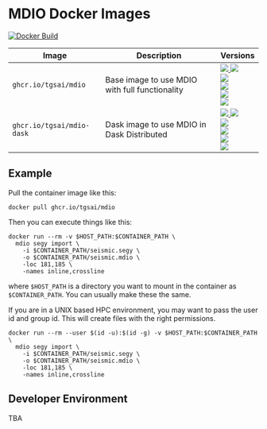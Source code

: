 # MDIO Docker Images

[![Docker Build](https://github.com/TGSAI/mdio-docker/actions/workflows/build.yml/badge.svg)](https://github.com/TGSAI/mdio-docker/actions/workflows/build.yml)

| Image                     | Description                                    | Versions                                                                                                                                                                                                                                                                                      |
|---------------------------|------------------------------------------------|-----------------------------------------------------------------------------------------------------------------------------------------------------------------------------------------------------------------------------------------------------------------------------------------------|
| `ghcr.io/tgsai/mdio`      | Base image to use MDIO with full functionality | [![][tgsai-mdio-latest] ![][tgsai-mdio-release] <br/> ![][tgsai-mdio-py312-release] <br/> ![][tgsai-mdio-py311-release] <br/> ![][tgsai-mdio-py310-release] <br/> ![][tgsai-mdio-py39-release]](https://github.com/tgsai/mdio-docker/pkgs/container/mdio-dask)                                |
| `ghcr.io/tgsai/mdio-dask` | Dask image to use MDIO in Dask Distributed     | [![][tgsai-mdio-dask-latest] ![][tgsai-mdio-dask-release] <br/> ![][tgsai-mdio-dask-py312-release]  <br/> ![][tgsai-mdio-dask-py311-release] <br/> ![][tgsai-mdio-dask-py310-release] <br/> ![][tgsai-mdio-dask-py39-release]](https://github.com/tgsai/mdio-docker/pkgs/container/mdio-dask) |

[tgsai-mdio-latest]: https://img.shields.io/badge/ghcr.io%2Ftgsai%2Fmdio-latest-purple
[tgsai-mdio-release]: https://img.shields.io/badge/ghcr.io%2Ftgsai%2Fmdio-0.7.4-purple
[tgsai-mdio-py39-release]: https://img.shields.io/badge/ghcr.io%2Ftgsai%2Fmdio-0.7.4--py3.9-purple
[tgsai-mdio-py310-release]: https://img.shields.io/badge/ghcr.io%2Ftgsai%2Fmdio-0.7.4--py3.10-purple
[tgsai-mdio-py311-release]: https://img.shields.io/badge/ghcr.io%2Ftgsai%2Fmdio-0.7.4--py3.11-purple
[tgsai-mdio-py312-release]: https://img.shields.io/badge/ghcr.io%2Ftgsai%2Fmdio-0.7.4--py3.12-purple

[tgsai-mdio-dask-latest]: https://img.shields.io/badge/ghcr.io%2Ftgsai%2Fmdio--dask-latest-purple
[tgsai-mdio-dask-release]: https://img.shields.io/badge/ghcr.io%2Ftgsai%2Fmdio--dask-0.7.4-purple
[tgsai-mdio-dask-py39-release]: https://img.shields.io/badge/ghcr.io%2Ftgsai%2Fmdio--dask-0.7.4--py3.9-purple
[tgsai-mdio-dask-py310-release]: https://img.shields.io/badge/ghcr.io%2Ftgsai%2Fmdio--dask-0.7.4--py3.10-purple
[tgsai-mdio-dask-py311-release]: https://img.shields.io/badge/ghcr.io%2Ftgsai%2Fmdio--dask-0.7.4--py3.11-purple
[tgsai-mdio-dask-py312-release]: https://img.shields.io/badge/ghcr.io%2Ftgsai%2Fmdio--dask-0.7.4--py3.12-purple

## Example

Pull the container image like this:

```shell
docker pull ghcr.io/tgsai/mdio
```

Then you can execute things like this:
```shell
docker run --rm -v $HOST_PATH:$CONTAINER_PATH \
  mdio segy import \
    -i $CONTAINER_PATH/seismic.segy \
    -o $CONTAINER_PATH/seismic.mdio \
    -loc 181,185 \
    -names inline,crossline
```
where `$HOST_PATH` is a directory you want to mount in the container as 
`$CONTAINER_PATH`. You can usually make these the same.

If you are in a UNIX based HPC environment, you may want to pass the user id
and group id. This will create files with the right permissions.
```shell
docker run --rm --user $(id -u):$(id -g) -v $HOST_PATH:$CONTAINER_PATH \
  mdio segy import \
    -i $CONTAINER_PATH/seismic.segy \
    -o $CONTAINER_PATH/seismic.mdio \
    -loc 181,185 \
    -names inline,crossline
```

## Developer Environment

TBA
